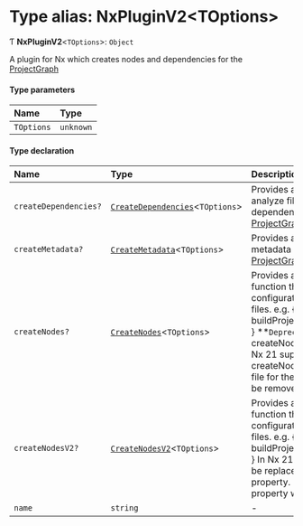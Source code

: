 # Type alias: NxPluginV2\<TOptions\>

Ƭ **NxPluginV2**\<`TOptions`\>: `Object`

A plugin for Nx which creates nodes and dependencies for the [ProjectGraph](../../devkit/documents/ProjectGraph)

#### Type parameters

| Name       | Type      |
| :--------- | :-------- |
| `TOptions` | `unknown` |

#### Type declaration

| Name                  | Type                                                                            | Description                                                                                                                                                                                                                                                                                     |
| :-------------------- | :------------------------------------------------------------------------------ | :---------------------------------------------------------------------------------------------------------------------------------------------------------------------------------------------------------------------------------------------------------------------------------------------- |
| `createDependencies?` | [`CreateDependencies`](../../devkit/documents/CreateDependencies)\<`TOptions`\> | Provides a function to analyze files to create dependencies for the [ProjectGraph](../../devkit/documents/ProjectGraph)                                                                                                                                                                         |
| `createMetadata?`     | [`CreateMetadata`](../../devkit/documents/CreateMetadata)\<`TOptions`\>         | Provides a function to create metadata for the [ProjectGraph](../../devkit/documents/ProjectGraph)                                                                                                                                                                                              |
| `createNodes?`        | [`CreateNodes`](../../devkit/documents/CreateNodes)\<`TOptions`\>               | Provides a file pattern and function that retrieves configuration info from those files. e.g. { '**/\*.csproj': buildProjectsFromCsProjFile } **`Deprecated`\*\* Use createNodesV2 instead. In Nx 21 support for calling createNodes with a single file for the first argument will be removed. |
| `createNodesV2?`      | [`CreateNodesV2`](../../devkit/documents/CreateNodesV2)\<`TOptions`\>           | Provides a file pattern and function that retrieves configuration info from those files. e.g. { '\*_/_.csproj': buildProjectsFromCsProjFiles } In Nx 21 createNodes will be replaced with this property. In Nx 22, this property will be removed.                                               |
| `name`                | `string`                                                                        | -                                                                                                                                                                                                                                                                                               |
